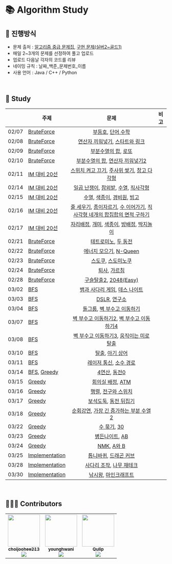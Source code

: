 # 📚 Algorithm Study

## 📄 진행방식

-   문제 출처 : [알고리즘 중급 문제집](https://code.plus/course/43), [구현 문제(실버2~골드1)](https://solved.ac/search?query=tag%3Aimplementation%20tier%3As2..g1)
-   매일 2~3개의 문제를 선정하여 풀고 업로드
-   업로드 다음날 각자의 코드를 리뷰
-   네이밍 규칙 : 날짜_백준_문제번호_이름
-   사용 언어 : Java / C++ / Python

<br>

## 📗 Study

|       |  주제   |                    문제                          |  비고  |
| :---- | ----   | :------------------------------------------------: | ---- |
| 02/07 | [BruteForce](https://github.com/LuckySF007/AlgorithmStudy/tree/master/BruteForce) | [부등호](https://www.acmicpc.net/problem/2529), [단어 수학](https://www.acmicpc.net/problem/1339)       |  |
| 02/08 | [BruteForce](https://github.com/LuckySF007/AlgorithmStudy/tree/master/BruteForce) | [연산자 끼워넣기](https://www.acmicpc.net/problem/14888), [스타트와 링크](https://www.acmicpc.net/problem/14889)       |  |
| 02/09 | [BruteForce](https://github.com/LuckySF007/AlgorithmStudy/tree/master/BruteForce) | [부분수열의 합](https://www.acmicpc.net/problem/1182), [로또](https://www.acmicpc.net/problem/6603)       |  |
| 02/10 | [BruteForce](https://github.com/LuckySF007/AlgorithmStudy/tree/master/BruteForce) | [부분수열의 합](https://www.acmicpc.net/problem/14225), [연산자 끼워넣기2](https://www.acmicpc.net/problem/15658)       |  |
| 02/11 | [IM 대비 20선](https://github.com/younghwani/AlgorithmStudy/tree/master/IM%20%EB%8C%80%EB%B9%84%2020%EC%84%A0) | [스위치 켜고 끄기](https://www.acmicpc.net/problem/1244), [주사위 쌓기](https://www.acmicpc.net/problem/2116), [창고 다각형](https://www.acmicpc.net/problem/2304)       |  |
| 02/14 | [IM 대비 20선](https://github.com/younghwani/AlgorithmStudy/tree/master/IM%20%EB%8C%80%EB%B9%84%2020%EC%84%A0) | [일곱 난쟁이](http://boj.kr/2309), [참외밭](http://boj.kr/2477), [수열](http://boj.kr/2491), [직사각형](http://boj.kr/2527)       |  |
| 02/15 | [IM 대비 20선](https://github.com/younghwani/AlgorithmStudy/tree/master/IM%20%EB%8C%80%EB%B9%84%2020%EC%84%A0) | [수열](http://boj.kr/2559), [색종이](http://boj.kr/2563), [경비원](http://boj.kr/2564), [빙고](http://boj.kr/2578)       |  |
| 02/16 | [IM 대비 20선](https://github.com/younghwani/AlgorithmStudy/tree/master/IM%20%EB%8C%80%EB%B9%84%2020%EC%84%A0) | [줄 세우기](http://boj.kr/2605), [종이자르기](http://boj.kr/2628), [수 이어가기](http://boj.kr/2635), [직사각형 네개의 합집합의 면적 구하기](http://boj.kr/2669)       |  |
| 02/17 | [IM 대비 20선](https://github.com/younghwani/AlgorithmStudy/tree/master/IM%20%EB%8C%80%EB%B9%84%2020%EC%84%A0) | [자리배정](http://boj.kr/10157), [개미](http://boj.kr/10158), [색종이](http://boj.kr/10163), [방배정](http://boj.kr/13300), [딱지놀이](http://boj.kr/14696)       |  |
| 02/21 | [BruteForce](https://github.com/LuckySF007/AlgorithmStudy/tree/master/BruteForce) | [테트로미노](https://www.acmicpc.net/problem/14500), [두 동전](https://www.acmicpc.net/problem/16197)       |  |
| 02/22 | [BruteForce](https://github.com/LuckySF007/AlgorithmStudy/tree/master/BruteForce) | [에너지 모으기](https://www.acmicpc.net/problem/16198), [N-Queen](https://www.acmicpc.net/problem/9663)       |  |
| 02/23 | [BruteForce](https://github.com/LuckySF007/AlgorithmStudy/tree/master/BruteForce) | [스도쿠](https://www.acmicpc.net/problem/2580), [스도미노쿠](https://www.acmicpc.net/problem/4574)       |  |
| 02/24 | [BruteForce](https://github.com/LuckySF007/AlgorithmStudy/tree/master/BruteForce) | [퇴사](https://www.acmicpc.net/problem/14501), [가르침](https://www.acmicpc.net/problem/1062)       |  |
| 02/28 | [BruteForce](https://github.com/LuckySF007/AlgorithmStudy/tree/master/BruteForce) | [구슬탈출2](https://www.acmicpc.net/problem/13460), [2048(Easy)](https://www.acmicpc.net/problem/12100)       |  |
| 03/02 | [BFS](https://github.com/LuckySF007/AlgorithmStudy/tree/master/BFS) | [뱀과 사다리 게임](https://www.acmicpc.net/problem/16928), [데스 나이트](https://www.acmicpc.net/problem/16948)       |  |
| 03/03 | [BFS](https://github.com/LuckySF007/AlgorithmStudy/tree/master/BFS) | [DSLR](https://www.acmicpc.net/problem/9019), [연구소](https://www.acmicpc.net/problem/14502)       |  |
| 03/04 | [BFS](https://github.com/LuckySF007/AlgorithmStudy/tree/master/BFS) | [돌그룹](https://www.acmicpc.net/problem/12886), [벽 부수고 이동하기](https://www.acmicpc.net/problem/2206)       |  |
| 03/07 | [BFS](https://github.com/LuckySF007/AlgorithmStudy/tree/master/BFS) | [벽 부수고 이동하기2](https://www.acmicpc.net/problem/14442), [벽 부수고 이동하기4](https://www.acmicpc.net/problem/16946)       |  |
| 03/08 | [BFS](https://github.com/LuckySF007/AlgorithmStudy/tree/master/BFS) | [벽 부수고 이동하기3](https://www.acmicpc.net/problem/16933), [움직이는 미로 탈출](https://www.acmicpc.net/problem/16954) |  |
| 03/10 | [BFS](https://github.com/LuckySF007/AlgorithmStudy/tree/master/BFS) | [탈출](https://www.acmicpc.net/problem/3055), [아기 상어](https://www.acmicpc.net/problem/16236) |  |
| 03/11 | [BFS](https://github.com/LuckySF007/AlgorithmStudy/tree/master/BFS) | [레이저 통신](https://www.acmicpc.net/problem/6087), [소수 경로](https://www.acmicpc.net/problem/1963) |  |
| 03/14 | [BFS](https://github.com/LuckySF007/AlgorithmStudy/tree/master/BFS), [Greedy](https://github.com/LuckySF007/AlgorithmStudy/tree/master/Greedy) | [4연산](https://www.acmicpc.net/problem/14395), [동전0](https://www.acmicpc.net/problem/11047) |  |
| 03/15 | [Greedy](https://github.com/LuckySF007/AlgorithmStudy/tree/master/Greedy) | [회의실 배정](https://www.acmicpc.net/problem/1931), [ATM](https://www.acmicpc.net/problem/11399) |  |
| 03/16 | [Greedy](https://github.com/LuckySF007/AlgorithmStudy/tree/master/Greedy) | [행렬](https://www.acmicpc.net/problem/1080), [전구와 스위치](https://www.acmicpc.net/problem/2138) |  |
| 03/17 | [Greedy](https://github.com/LuckySF007/AlgorithmStudy/tree/master/Greedy) | [보석도둑](https://www.acmicpc.net/problem/1202), [동전 뒤집기](https://www.acmicpc.net/problem/1285) |  |
| 03/18 | [Greedy](https://github.com/LuckySF007/AlgorithmStudy/tree/master/Greedy) | [순회강연](https://www.acmicpc.net/problem/2109), [가장 긴 증가하는 부분 수열 2](https://www.acmicpc.net/problem/12015) |  |
| 03/22 | [Greedy](https://github.com/LuckySF007/AlgorithmStudy/tree/master/Greedy) | [수 묶기](https://www.acmicpc.net/problem/1744), [30](https://www.acmicpc.net/problem/10610) |  |
| 03/23 | [Greedy](https://github.com/LuckySF007/AlgorithmStudy/tree/master/Greedy) | [병든나이트](https://www.acmicpc.net/problem/1783), [AB](https://www.acmicpc.net/problem/12970) |  |
| 03/24 | [Greedy](https://github.com/LuckySF007/AlgorithmStudy/tree/master/Greedy) | [NMK](https://www.acmicpc.net/problem/1210), [A와 B](https://www.acmicpc.net/problem/12904) |  |
| 03/25 | [Implementation](https://github.com/LuckySF007/AlgorithmStudy/tree/master/Implementation) | [톱니바퀴](https://www.acmicpc.net/problem/14891), [드래곤 커브](https://www.acmicpc.net/problem/15685) |  |
| 03/28 | [Implementation](https://github.com/LuckySF007/AlgorithmStudy/tree/master/Implementation) | [사다리 조작](https://www.acmicpc.net/problem/15684), [나무 재테크](https://www.acmicpc.net/problem/16235) |  |
| 03/30 | [Implementation](https://github.com/LuckySF007/AlgorithmStudy/tree/master/Implementation) | [낚시왕](https://www.acmicpc.net/problem/17143), [마인크래프트](https://www.acmicpc.net/problem/18111) |  |

<br>

## 🙋🏻‍♂️ Contributors

<table>
  <tr>
    <td align="center"><a href="https://github.com/choijoohee213"><img src="https://avatars.githubusercontent.com/u/60915285?s=400&u=81a3a3b178d0b215fd7a2c72bcf2d1834cb815e9&v=4" width="100px;" alt=""/><br /><sub><b>choijoohee213</b><br><img src="http://mazassumnida.wtf/api/mini/generate_badge?boj=choijoohee" /></sub></a><br /></td>
    <td align="center"><a href="https://github.com/younghwani"><img src="https://avatars.githubusercontent.com/u/75962307?v=4" width="100px;" alt=""/><br /><sub><b>younghwani</b><br><img src="http://mazassumnida.wtf/api/mini/generate_badge?boj=rex" /></sub></a><br /></td>
    <td align="center"><a href="https://github.com/Qulip"><img src="https://avatars.githubusercontent.com/u/77991314?v=4" width="100px;" alt=""/><br /><sub><b>Qulip</b><br><img src="http://mazassumnida.wtf/api/mini/generate_badge?boj=alexryu1105" /></sub></a><br /></td> 
  </tr>
</table>
